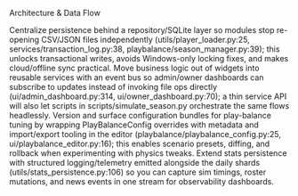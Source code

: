 Architecture & Data Flow

Centralize persistence behind a repository/SQLite layer so modules stop re-opening CSV/JSON files independently (utils/player_loader.py:25, services/transaction_log.py:38, playbalance/season_manager.py:39); this unlocks transactional writes, avoids Windows-only locking fixes, and makes cloud/offline sync practical.
Move business logic out of widgets into reusable services with an event bus so admin/owner dashboards can subscribe to updates instead of invoking file ops directly (ui/admin_dashboard.py:314, ui/owner_dashboard.py:70); a thin service API will also let scripts in scripts/simulate_season.py orchestrate the same flows headlessly.
Version and surface configuration bundles for play-balance tuning by wrapping PlayBalanceConfig overrides with metadata and import/export tooling in the editor (playbalance/playbalance_config.py:25, ui/playbalance_editor.py:16); this enables scenario presets, diffing, and rollback when experimenting with physics tweaks.
Extend stats persistence with structured logging/telemetry emitted alongside the daily shards (utils/stats_persistence.py:106) so you can capture sim timings, roster mutations, and news events in one stream for observability dashboards.